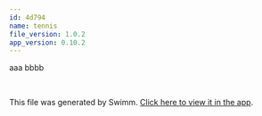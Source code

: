 ```yaml
---
id: 4d794
name: tennis
file_version: 1.0.2
app_version: 0.10.2
---
```


aaa bbbb

<br/>

This file was generated by Swimm. [Click here to view it in the app](http://localhost:5000/repos/Z2l0aHViJTNBJTNBdDElM0ElM0FlcmFuLXN3aW1t/docs/4d794).